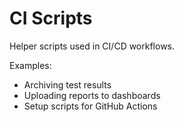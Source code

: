 # CI Scripts

Helper scripts used in CI/CD workflows.

Examples:
- Archiving test results
- Uploading reports to dashboards
- Setup scripts for GitHub Actions
